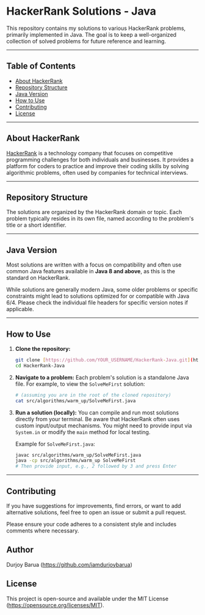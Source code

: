 # HackerRank Solutions - Java

This repository contains my solutions to various HackerRank problems, primarily implemented in Java. The goal is to keep a well-organized collection of solved problems for future reference and learning.

---

## Table of Contents

* [About HackerRank](#about-hackerrank)
* [Repository Structure](#repository-structure)
* [Java Version](#java-version)
* [How to Use](#how-to-use)
* [Contributing](#contributing)
* [License](#license)

---

## About HackerRank

[HackerRank](https://www.hackerrank.com/) is a technology company that focuses on competitive programming challenges for both individuals and businesses. It provides a platform for coders to practice and improve their coding skills by solving algorithmic problems, often used by companies for technical interviews.

---

## Repository Structure

The solutions are organized by the HackerRank domain or topic. Each problem typically resides in its own file, named according to the problem's title or a short identifier.

---

## Java Version

Most solutions are written with a focus on compatibility and often use common Java features available in **Java 8 and above**, as this is the standard on HackerRank.

While solutions are generally modern Java, some older problems or specific constraints might lead to solutions optimized for or compatible with Java 6/4. Please check the individual file headers for specific version notes if applicable.

---

## How to Use

1.  **Clone the repository:**
    ```bash
    git clone [https://github.com/YOUR_USERNAME/HackerRank-Java.git](https://github.com/YOUR_USERNAME/HackerRank-Java.git)
    cd HackerRank-Java
    ```
2.  **Navigate to a problem:**
    Each problem's solution is a standalone Java file. For example, to view the `SolveMeFirst` solution:
    ```bash
    # (assuming you are in the root of the cloned repository)
    cat src/algorithms/warm_up/SolveMeFirst.java
    ```
3.  **Run a solution (locally):**
    You can compile and run most solutions directly from your terminal. Be aware that HackerRank often uses custom input/output mechanisms. You might need to provide input via `System.in` or modify the `main` method for local testing.

    Example for `SolveMeFirst.java`:
    ```bash
    javac src/algorithms/warm_up/SolveMeFirst.java
    java -cp src/algorithms/warm_up SolveMeFirst
    # Then provide input, e.g., 2 followed by 3 and press Enter
    ```

---

## Contributing

If you have suggestions for improvements, find errors, or want to add alternative solutions, feel free to open an issue or submit a pull request.

Please ensure your code adheres to a consistent style and includes comments where necessary.

## Author

Durjoy Barua (https://github.com/iamdurjoybarua)

## License

This project is open-source and available under the MIT License (https://opensource.org/licenses/MIT).
